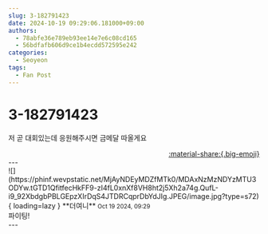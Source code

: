 ```yaml
---
slug: 3-182791423
date: 2024-10-19 09:29:06.181000+09:00
authors:
  - 78abfe36e789eb93ee14e7e6c08cd165
  - 56bdfafb606d9ce1b4ecdd572595e242
categories:
  - Seoyeon
tags:
  - Fan Post
---
```


# 3-182791423

<div class="post-container" markdown="1">
<div class="content-container md-sidebar__scrollwrap" markdown="1">

저 곧 대회있는데 응원해주시면 금메달 따올게요

</div>
</div>

<div style="text-align: right;" markdown="1">
<a href="https://weverse.io/fromis9/fanpost/3-182791423" style="text-align: right;">:material-share:{.big-emoji}</a>
</div>
---

<div class="comments-container md-sidebar__scrollwrap" markdown="1">
<div class="comment" markdown="1">
<div class='id-container' markdown="1">
![](https://phinf.wevpstatic.net/MjAyNDEyMDZfMTk0/MDAxNzMzNDYzMTU3ODYw.tGTD1QfitfecHkFF9-zI4fL0xnXf8VH8ht2j5Xh2a74g.QufL-i9_92XbdgbPBLGEpzXIrDqS4JTDRCqprDbYdJIg.JPEG/image.jpg?type=s72){ loading=lazy }
**<span class="artist">더여니</span>** <small>Oct 19 2024, 09:29</small><br>
</div>
<div class='comment-body' markdown="1">
파이팅!
</div>
</div>
</div>
---
